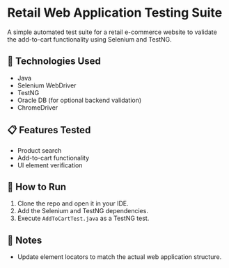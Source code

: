 # Retail Web Application Testing Suite

A simple automated test suite for a retail e-commerce website to validate the add-to-cart functionality using Selenium and TestNG.

## 🔧 Technologies Used
- Java
- Selenium WebDriver
- TestNG
- Oracle DB (for optional backend validation)
- ChromeDriver

## 📋 Features Tested
- Product search
- Add-to-cart functionality
- UI element verification

## 🧪 How to Run
1. Clone the repo and open it in your IDE.
2. Add the Selenium and TestNG dependencies.
3. Execute `AddToCartTest.java` as a TestNG test.

## 📝 Notes
- Update element locators to match the actual web application structure.
